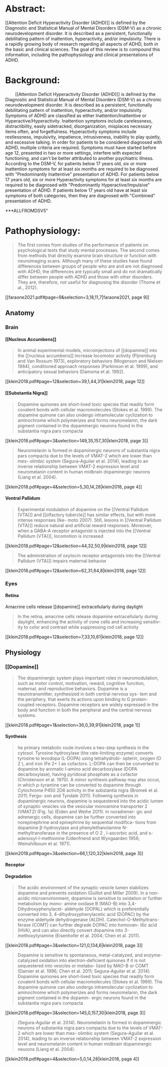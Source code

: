 
# Abstract:
[[Attention Deficit Hyperactivity Disorder (ADHD)]] is defined by the Diagnostic and Statistical Manual of Mental Disorders (DSM-V) as a chronic neurodevelopment disorder. It is described as a persistent, functionally debilitating pattern of inattention, hyperactivity, and/or impulsivity. There is a rapidly growing body of research regarding all aspects of ADHD, both in the basic and clinical sciences. The goal of this review is to compound this information, including the pathophysiology and clinical presentations of ADHD.

# Background:
$\qquad$[[Attention Deficit Hyperactivity Disorder (ADHD)]] is defined by the Diagnostic and Statistical Manual of Mental Disorders (DSM-V) as a chronic neurodevelopment disorder. It is described as a persistent, functionally debilitating pattern of inattention, hyperactivity, and/or impulsivity. Symptoms of ADHD are classified as either Inattention/Inattentive or Hyperactive/Hyperactivity. Inattention symptoms include carelessness, distractibility, easily sidetracked, disorganization, misplaces necessary items often, and forgetfulness. Hyperactivity symptoms include restlessness, impulsivity, impatience, intrusiveness, inability to play quietly, and excessive talking. In order for patients to be considered diagnosed with ADHD, multiple criteria are required. Symptoms must have started before age 12, presented in two or more settings, interfere with expected functioning, and can't be better attributed to another psychiatric illness. According to the DSM-V, for patients below 17 years old, six or more Inattention symptoms for at least six months are required to be diagnosed with "Predominantly Inattentive" presentation of ADHD. For patients below 17 years old, six or more Hyperactivity symptoms for at least six months are required to be diagnosed with "Predominantly Hyperactive/Impulsive" presentation of ADHD. If patients below 17 years old have at least six symptoms of both categories, then they are diagnosed with "Combined" presentation of ADHD. 

***ALLFROMDSV5"

# Pathophysiology:
> The first comes from studies of the performance of patients on psychological tests that study mental processes. The second comes from methods that directly examine brain structure or function with neuroimaging scans. Although many of these studies have found differences between groups of people who are and are not diagnosed with ADHD, the differences are typically small and do not dramatically differ between people with ADHD and those with other disorders. They are, therefore, not useful for diagnosing the disorder (Thome et al., 2012). 

[[faraone2021.pdf#page=9&selection=3,18,11,7|faraone2021, page 9]]

## Anatomy
### Brain
#### [[Nucleus Accumbens]]
> In animal experimental models, microinjections of [[dopamine]] into the [[nucleus accumbens]] increase locomotor activity (Pijnenburg and Van Rossum 1973), exploratory behaviors (Mogenson and Nielsen 1984), conditioned approach responses (Parkinson et al. 1999), and anticipatory sexual behaviors (Damsma et al. 1992).

[[klein2018.pdf#page=12&selection=39,1,44,31|klein2018, page 12]]

#### [[Substantia Nigra]]
> Dopamine quinones are short-lived toxic species that readily form covalent bonds with cellular macromolecules (Stokes et al. 1999). The dopamine quinone can also undergo intramolecular cyclization to aminochrome which polymerizes and forms neuromelanin, the dark pigment contained in the dopaminergic neurons found in the substantia nigra pars compacta

[[klein2018.pdf#page=3&selection=149,35,157,30|klein2018, page 3]]

> Neuromelanin is formed in dopaminergic neurons of substantia nigra pars compacta due to the levels of VMAT-2 which are lower than mes- olimbic system (Segura-Aguilar et al. 2014), leading to an inverse relationship between VMAT-2 expression level and neuromelanin content in human midbrain dopaminergic neurons (Liang et al. 2004).

[[klein2018.pdf#page=4&selection=5,30,14,28|klein2018, page 4]]

#### Ventral Pallidum
> Experimental modulation of dopamine on the [[Ventral Pallidum (VTA)]] and [[olfactory tubercle]] has similar effects, but with more intense responses (Ike- moto 2007). Still, lesions in [[Ventral Pallidum (VTA)]] reduce natural and artificial reward responses. Moreover, when a GABA-A receptor antagonist is injected into the [[Ventral Pallidum (VTA)]], locomotion is increased

[[klein2018.pdf#page=12&selection=44,32,50,9|klein2018, page 12]]

> The administration of oxytocin receptor antagonists into the [[Ventral Pallidum (VTA)]] impairs maternal behavior

[[klein2018.pdf#page=12&selection=62,31,64,8|klein2018, page 12]]
### Eyes
#### Retina
Amacrine cells release [[dopamine]] extracellularly during daylight
> In the retina, amacrine cells release dopamine extracellularly during daylight, enhancing the activity of cone cells and increasing sensitiv- ity to color and contrast while suppressing rod cell activity

[[klein2018.pdf#page=12&selection=7,33,10,61|klein2018, page 12]]

## Physiology

### [[Dopamine]]
> The dopaminergic system plays important roles in neuromodulation, such as motor control, motivation, reward, cognitive function, maternal, and reproductive behaviors. Dopamine is a neurotransmitter, synthesized in both central nervous sys- tem and the periphery, that exerts its actions upon binding to G protein-coupled receptors. Dopamine receptors are widely expressed in the body and function in both the peripheral and the central nervous systems. 

[[klein2018.pdf#page=1&selection=36,0,39,91|klein2018, page 1]]

#### Synthesis
> he primary metabolic route involves a two-step synthesis in the cytosol. Tyrosine hydroxylase (the rate-limiting enzyme) converts tyrosine to levodopa (L-DOPA) using tetrahydrobi- opterin, oxygen (O 2 ), and iron (Fe 2+ ) as cofactors. L-DOPA can then be converted to dopamine by aromatic l-amino acid decarboxylase (DOPA decarboxylase), having pyridoxal phosphate as a cofactor (Christenson et al. 1970). A minor synthesis pathway may also occur, in which p-tyramine can be converted to dopamine through Cytochrome P450 2D6 activity in the substantia nigra (Bromek et al. 2011; Fergu- son and Tyndale 2011). Following synthesis in dopaminergic neurons, dopamine is sequestered into the acidic lumen of synaptic vesicles via the vesicular monoamine transporter 2 (VMAT2) (Fig. 1a) (Eiden and Weihe 2011). In noradrener- gic and adrenergic cells, dopamine can be further converted into norepinephrine and epinephrine by sequential modifica- tions from dopamine β-hydroxylase and phenylethanolamine N-methyltransferase in the presence of O 2 , l-ascorbic acid, and s-adenosyl-l-methionine (Udenfriend and Wyngaarden 1956; Weinshilboum et al. 1971).

[[klein2018.pdf#page=3&selection=66,1,120,32|klein2018, page 3]]

#### Receptor


#### Degradation
> The acidic environment of the synaptic vesicle lumen stabilizes dopamine and prevents oxidation (Guillot and Miller 2009). In a non-acidic microenvironment, dopamine is sensitive to oxidation or further metabolism by mono- amine oxidase B (MAO-B) into 3,4-Dihydroxyphenylacet- aldehyde (DOPAL) which is preferentially converted into 3, 4-dihydroxyphenylacetic acid (DOPAC) by the enzyme aldehyde dehydrogenase (ALDH). Catechol-O-Methyltrans- ferase (COMT) can further degrade DOPAC into homovan- illic acid (HVA), and can also directly convert dopamine into 3-methoxytyramine (Eisenhofer et al. 2004; Chen et al. 2011).

[[klein2018.pdf#page=3&selection=121,0,134,6|klein2018, page 3]]

> Dopamine is sensitive to spontaneous, metal-catalyzed, and enzyme-catalyzed oxidation into electron-deficient quinones if it is not sequestered into vesicles or metabo- lized by MAO-B or COMT (Damier et al. 1996; Chen et al. 2011; Segura-Aguilar et al. 2014). Dopamine quinones are short-lived toxic species that readily form covalent bonds with cellular macromolecules (Stokes et al. 1999). The dopamine quinone can also undergo intramolecular cyclization to aminochrome which polymerizes and forms neuromelanin, the dark pigment contained in the dopamin- ergic neurons found in the substantia nigra pars compacta

[[klein2018.pdf#page=3&selection=145,0,157,30|klein2018, page 3]]

> (Segura-Aguilar et al. 2014). Neuromelanin is formed in dopaminergic neurons of substantia nigra pars compacta due to the levels of VMAT-2 which are lower than mes- olimbic system (Segura-Aguilar et al. 2014), leading to an inverse relationship between VMAT-2 expression level and neuromelanin content in human midbrain dopaminergic neurons (Liang et al. 2004).

[[klein2018.pdf#page=4&selection=5,0,14,28|klein2018, page 4]]

